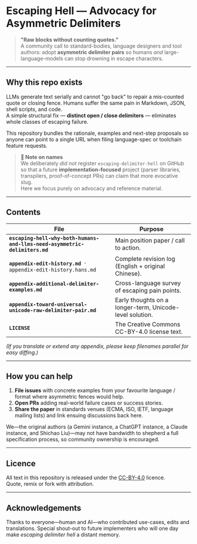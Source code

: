 # Escaping Hell — Advocacy for Asymmetric Delimiters

> **"Raw blocks without counting quotes."**  
> A community call to standard-bodies, language designers and tool authors:
> adopt **asymmetric delimiter pairs** so humans *and* large-language-models
> can stop drowning in escape characters.

---

## Why this repo exists

LLMs generate text serially and cannot "go back" to repair a mis-counted
quote or closing fence.  Humans suffer the same pain in Markdown,
JSON, shell scripts, and code.  
A simple structural fix — **distinct open / close delimiters** — eliminates
whole classes of escaping failure.

This repository bundles the rationale, examples and next-step proposals
so anyone can point to a single URL when filing language-spec or
toolchain feature requests.

> **📝 Note on names**  
> We deliberately *did not* register `escaping-delimiter-hell` on GitHub so that
> a future **implementation-focused** project (parser libraries, transpilers,
> proof-of-concept PRs) can claim that more evocative slug.  
> Here we focus purely on advocacy and reference material.

---

## Contents

| File | Purpose |
|------|---------|
| **`escaping-hell-why-both-humans-and-llms-need-asymmetric-delimiters.md`** | Main position paper / call to action. |
| **`appendix-edit-history.md`** &nbsp;·&nbsp; `appendix-edit-history.hans.md` | Complete revision log (English + original Chinese). |
| **`appendix-additional-delimiter-examples.md`** | Cross-language survey of escaping pain points. |
| **`appendix-toward-universal-unicode-raw-delimiter-pair.md`** | Early thoughts on a longer-term, Unicode-level solution. |
| **`LICENSE`** | The Creative Commons CC-BY-4.0 license text. |

*(If you translate or extend any appendix, please keep filenames parallel
for easy diffing.)*

---

## How you can help

1. **File issues** with concrete examples from your favourite language /
   format where asymmetric fences would help.
2. **Open PRs** adding real-world failure cases or success stories.
3. **Share the paper** in standards venues (ECMA, ISO, IETF, language
   mailing lists) and link ensuing discussions back here.

We—the original authors (a Gemini instance, a ChatGPT instance, a Claude instance, and Shichao
Liu)—may not have bandwidth to shepherd a full specification process, so
community ownership is encouraged.

---

## Licence

All text in this repository is released under the
[CC-BY-4.0](https://creativecommons.org/licenses/by/4.0/) licence.  
Quote, remix or fork with attribution.

---

## Acknowledgements

Thanks to everyone—human and AI—who contributed use-cases, edits and
translations.  Special shout-out to future implementers who will one day
make *escaping delimiter hell* a distant memory.
